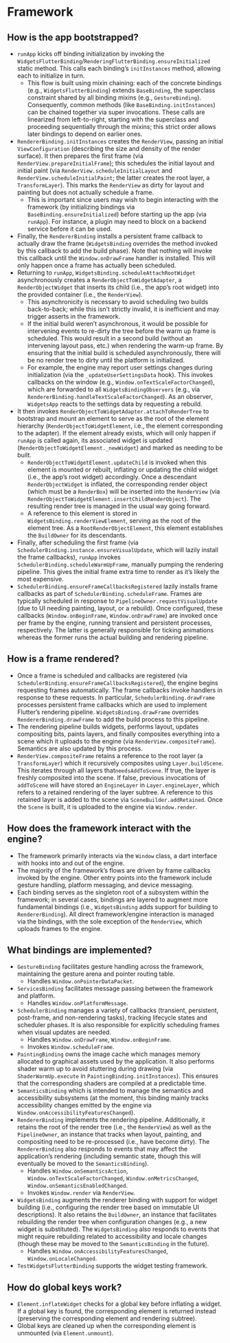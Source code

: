 # Framework

## How is the app bootstrapped?

* `runApp` kicks off binding initialization by invoking the `WidgetsFlutterBinding`/`RenderingFlutterBinding.ensureInitialized` static method. This calls each binding’s `initInstances` method, allowing each to initialize in turn.
  * This flow is built using mixin chaining: each of the concrete bindings \(e.g., `WidgetsFlutterBinding`\) extends `BaseBinding`, the superclass constraint shared by all binding mixins \(e.g., `GestureBinding`\). Consequently, common methods \(like `BaseBinding.initInstances`\) can be chained together via super invocations. These calls are linearized from left-to-right, starting with the superclass and proceeding sequentially through the mixins; this strict order allows later bindings to depend on earlier ones.
* `RendererBinding.initInstances` creates the `RenderView`, passing an initial `ViewConfiguration` \(describing the size and density of the render surface\). It then prepares the first frame \(via `RenderView.prepareInitialFrame`\); this schedules the initial layout and initial paint \(via `RenderView.scheduleInitialLayout` and `RenderView.scheduleInitialPaint`; the latter creates the root layer, a `TransformLayer`\). This marks the `RenderView` as dirty for layout and painting but does not actually schedule a frame.
  * This is important since users may wish to begin interacting with the framework \(by initializing bindings via `BaseBinding.ensureInitialized`\) before starting up the app \(via `runApp`\). For instance, a plugin may need to block on a backend service before it can be used.
* Finally, the `RendererBinding` installs a persistent frame callback to actually draw the frame \(`WidgetsBinding` overrides the method invoked by this callback to add the build phase\). Note that nothing will invoke this callback until the `Window.onDrawFrame` handler is installed. This will only happen once a frame has actually been scheduled.
* Returning to `runApp`, `WidgetsBinding.scheduleAttachRootWidget` asynchronously creates a `RenderObjectToWidgetAdapter`, a `RenderObjectWidget` that inserts its child \(i.e., the app’s root widget\) into the provided container \(i.e., the `RenderView`\). 
  * This asynchronicity is necessary to avoid scheduling two builds back-to-back; while this isn’t strictly invalid, it is inefficient and may trigger asserts in the framework.
  * If the initial build weren’t asynchronous, it would be possible for intervening events to re-dirty the tree before the warm up frame is scheduled. This would result in a second build \(without an intervening layout pass, etc.\) when rendering the warm-up frame. By ensuring that the initial build is scheduled asynchronously, there will be no render tree to dirty until the platform is initialized.
  * For example, the engine may report user settings changes during initialization \(via the `_updateUserSettingsData` hook\). This invokes callbacks on the window \(e.g., `Window.onTextScaleFactorChanged`\), which are forwarded to all `WidgetsBindingObservers` \(e.g., via `RendererBinding.handleTextScaleFactorChanged`\). As an observer, `WidgetsApp` reacts to the settings data by requesting a rebuild.
* It then invokes `RenderObjectToWidgetAdapter.attachToRenderTree` to bootstrap and mount an element to serve as the root of the element hierarchy \(`RenderObjectToWidgetElement`, i.e., the element corresponding to the adapter\). If the element already exists, which will only happen if `runApp` is called again, its associated widget is updated \(`RenderObjectToWidgetElement._newWidget`\) and marked as needing to be built.
  * `RenderObjectToWidgetElement.updateChild` is invoked when this element is mounted or rebuilt, inflating or updating the child widget \(i.e., the app’s root widget\) accordingly. Once a descendant `RenderObjectWidget` is inflated, the corresponding render object \(which must be a `RenderBox`\) will be inserted into the `RenderView` \(via `RenderObjectToWidgetElement.insertChildRenderObject`\). The resulting render tree is managed in the usual way going forward.
  * A reference to this element is stored in `WidgetsBinding.renderViewElement`, serving as the root of the element tree. As a `RootRenderObjectElement`, this element establishes the `BuildOwner` for its descendants.
* Finally, after scheduling the first frame \(via  `SchedulerBinding.instance.ensureVisualUpdate`, which will lazily install the frame callbacks\), `runApp` invokes `SchedulerBinding.scheduleWarmUpFrame`, manually pumping the rendering pipeline. This gives the initial frame extra time to render as it’s likely the most expensive.
* `SchedulerBinding.ensureFrameCallbacksRegistered` lazily installs frame callbacks as part of `SchedulerBinding.scheduleFrame`. Frames are typically scheduled in response to `PipelineOwner.requestVisualUpdate` \(due to UI needing painting, layout, or a rebuild\). Once configured, these callbacks \(`Window.onBeginFrame`, `Window.onDrawFrame`\) are invoked once per frame by the engine, running transient and persistent processes, respectively. The latter is generally responsible for ticking animations whereas the former runs the actual building and rendering pipeline. 

## How is a frame rendered?

* Once a frame is scheduled and callbacks are registered \(via `SchedulerBinding.ensureFrameCallbacksRegistered`\), the engine begins requesting frames automatically. The frame callbacks invoke handlers in response to these requests. In particular, `SchedulerBinding.drawFrame` processes persistent frame callbacks which are used to implement Flutter’s rendering pipeline. `WidgetsBinding.drawFrame` overrides `RendererBinding.drawFrame` to add the build process to this pipeline.
* The rendering pipeline builds widgets, performs layout, updates compositing bits, paints layers, and finally composites everything into a scene which it uploads to the engine \(via `RenderView.compositeFrame`\). Semantics are also updated by this process.
* `RenderView.compositeFrame` retains a reference to the root layer \(a `TransformLayer`\) which it recursively composites using `Layer.buildScene`. This iterates through all layers that`needsAddToScene`. If true, the layer is freshly composited into the scene. If false, previous invocations of `addToScene` will have stored an `EngineLayer` in `Layer.engineLayer`, which refers to a retained rendering of the layer subtree. A reference to this retained layer is added to the scene via `SceneBuilder.addRetained`. Once the `Scene` is built, it is uploaded to the engine via `Window.render`.

## How does the framework interact with the engine?

* The framework primarily interacts via the `Window` class, a dart interface with hooks into and out of the engine.
* The majority of the framework’s flows are driven by frame callbacks invoked by the engine. Other entry points into the framework include gesture handling, platform messaging, and device messaging.
* Each binding serves as the singleton root of a subsystem within the framework; in several cases, bindings are layered to augment more fundamental bindings \(i.e., `WidgetsBinding` adds support for building to `RendererBinding`\). All direct framework/engine interaction is managed via the bindings, with the sole exception of the `RenderView`, which uploads frames to the engine. 

## What bindings are implemented?

* `GestureBinding` facilitates gesture handling across the framework, maintaining the gesture arena and pointer routing table.
  * Handles `Window.onPointerDataPacket`.
* `ServicesBinding` facilitates message passing between the framework and platform.
  * Handles `Window.onPlatformMessage`.
* `SchedulerBinding` manages a variety of callbacks \(transient, persistent, post-frame, and non-rendering tasks\), tracking lifecycle states and scheduler phases. It is also responsible for explicitly scheduling frames when visual updates are needed.
  * Handles `Window.onDrawFrame`, `Window.onBeginFrame`.
  * Invokes `Window.scheduleFrame`.
* `PaintingBinding` owns the image cache which manages memory allocated to graphical assets used by the application. It also performs shader warm up to avoid stuttering during drawing \(via `ShaderWarmUp.execute` in `PaintingBinding.initInstances`\). This ensures that the corresponding shaders are compiled at a predictable time.
* `SemanticsBinding` which is intended to manage the semantics and accessibility subsystems \(at the moment, this binding mainly tracks accessibility changes emitted by the engine via `Window.onAccessibilityFeaturesChanged`\).
* `RendererBinding` implements the rendering pipeline. Additionally, it retains the root of the render tree \(i.e., the `RenderView`\) as well as the `PipelineOwner`, an instance that tracks when layout, painting, and compositing need to be re-processed \(i.e., have become dirty\). The `RendererBinding` also responds to events that may affect the application’s rendering \(including semantic state, though this will eventually be moved to the `SemanticsBinding`\).
  * Handles `Window.onSemanticsAction`, `Window.onTextScaleFactorChanged`, `Window.onMetricsChanged`, `Window.onSemanticsEnabledChanged`.
  * Invokes `Window.render` via `RenderView`. 
* `WidgetsBinding` augments the renderer binding with support for widget building \(i.e., configuring the render tree based on immutable UI descriptions\). It also retains the `BuildOwner`, an instance that facilitates rebuilding the render tree when configuration changes \(e.g., a new widget is substituted\). The `WidgetsBinding` also responds to events that might require rebuilding related to accessibility and locale changes \(though these may be moved to the `SemanticsBinding` in the future\).
  * Handles `Window.onAccessibilityFeaturesChanged`, `Window.onLocaleChanged`.
* `TestWidgetsFlutterBinding` supports the widget testing framework.

## How do global keys work?

* `Element.inflateWidget` checks for a global key before inflating a widget. If a global key is found, the corresponding element is returned instead \(preserving the corresponding element and rendering subtree\).
* Global keys are cleaned up when the corresponding element is unmounted \(via `Element.unmount`\).

